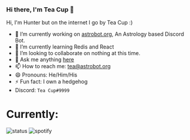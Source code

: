 ### Hi there, I'm Tea Cup 👋 

Hi, I'm Hunter but on the internet I go by Tea Cup :)

- 🔭 I’m currently working on [astrobot.org](https://astrobot.org), An Astrology based Discord Bot.
- 🌱 I’m currently learning Redis and React
- 👯 I’m looking to collaborate on nothing at this time.
- 💬 Ask me anything [here](https://github.com/TheTeaCup/TheTeaCup/issues)
- 📫 How to reach me: [tea@astrobot.org](mailto:tea@astrobot.org)
- 😄 Pronouns: He/Him/His
- ⚡ Fun fact: I own a hedgehog
- Discord: `Tea Cup#9999`

# Currently: 
![status](https://img.shields.io/endpoint?url=https://host.astrobot.org/api/badges/status/338192747754160138)
![spotify](https://img.shields.io/endpoint?url=https://host.astrobot.org/api/badges/spotify/338192747754160138)
<!-- want to use the badges? just join my discord (https://discord.gg/duAzNKm) so it the bot gets your status then just change the ID to your ID -->
